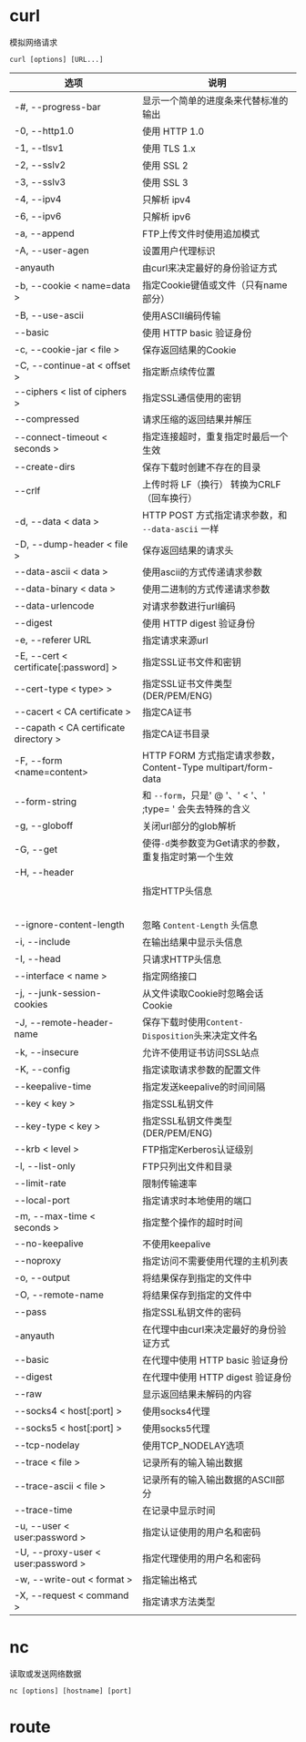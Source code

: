 # curl
模拟网络请求

```
curl [options] [URL...]
```

|选项 | 说明 |
|--- |--- |
|-#, --progress-bar | 显示一个简单的进度条来代替标准的输出 |
|-0, --http1.0 | 使用 HTTP 1.0 |
|-1, --tlsv1 | 使用 TLS 1.x |
|-2, --sslv2 | 使用 SSL 2 |
|-3, --sslv3 | 使用 SSL 3 |
|-4, --ipv4 | 只解析 ipv4 |
|-6, --ipv6 | 只解析 ipv6 |
|-a, --append | FTP上传文件时使用追加模式 |
|-A, --user-agen | 设置用户代理标识 | 
|-anyauth | 由curl来决定最好的身份验证方式 |
|-b, --cookie &lt; name=data &gt; | 指定Cookie键值或文件（只有name部分）|
|-B, --use-ascii | 使用ASCII编码传输 |
|--basic | 使用 HTTP basic 验证身份 |
|-c, --cookie-jar &lt; file &gt; | 保存返回结果的Cookie | 
|-C, --continue-at &lt; offset &gt; | 指定断点续传位置 |
|--ciphers &lt; list of ciphers &gt; | 指定SSL通信使用的密钥 |
|--compressed | 请求压缩的返回结果并解压 |
|--connect-timeout &lt; seconds &gt; | 指定连接超时，重复指定时最后一个生效 |
|--create-dirs | 保存下载时创建不存在的目录 |
|--crlf | 上传时将 LF（换行） 转换为CRLF（回车换行）|
|-d, --data &lt; data &gt; | HTTP POST 方式指定请求参数，和 `--data-ascii` 一样 |
|-D, --dump-header &lt; file &gt; | 保存返回结果的请求头 |
|--data-ascii &lt; data &gt; | 使用ascii的方式传递请求参数 |
|--data-binary &lt; data &gt;　| 使用二进制的方式传递请求参数 | 
|--data-urlencode | 对请求参数进行url编码 |
|--digest | 使用 HTTP digest 验证身份 |
|-e, --referer URL | 指定请求来源url |
|-E, --cert &lt; certificate[:password] &gt; | 指定SSL证书文件和密钥 |
|--cert-type &lt; type> &gt; | 指定SSL证书文件类型 (DER/PEM/ENG) |
|--cacert &lt; CA certificate &gt; | 指定CA证书 |
|--capath &lt; CA certificate directory &gt; | 指定CA证书目录 |
|-F, --form <name=content> | HTTP FORM 方式指定请求参数，Content-Type multipart/form-data |
|--form-string | 和 `--form`，只是' @ '、' &lt; '、' ;type= ' 会失去特殊的含义 |
|-g, --globoff | 关闭url部分的glob解析 |
|-G, --get | 使得`-d`类参数变为Get请求的参数，重复指定时第一个生效 |
|-H, --header <header> | 指定HTTP头信息 |
|--ignore-content-length | 忽略 `Content-Length` 头信息 |
|-i, --include | 在输出结果中显示头信息 |
|-I, --head | 只请求HTTP头信息 |
|--interface &lt; name &gt; | 指定网络接口 |
|-j, --junk-session-cookies | 从文件读取Cookie时忽略会话Cookie |
|-J, --remote-header-name | 保存下载时使用`Content-Disposition`头来决定文件名 |
|-k, --insecure | 允许不使用证书访问SSL站点 |
|-K, --config <config file> | 指定读取请求参数的配置文件 |
|--keepalive-time <seconds> | 指定发送keepalive的时间间隔 |
|--key &lt; key &gt;| 指定SSL私钥文件 |
|--key-type &lt; key &gt; | 指定SSL私钥文件类型(DER/PEM/ENG) |
|--krb &lt; level &gt; | FTP指定Kerberos认证级别 |
|-l, --list-only | FTP只列出文件和目录 |
|--limit-rate | 限制传输速率 |
|--local-port | 指定请求时本地使用的端口 |
|-m, --max-time &lt; seconds &gt; | 指定整个操作的超时时间 |
|--no-keepalive | 不使用keepalive |
|--noproxy | 指定访问不需要使用代理的主机列表 |
|-o, --output <file> | 将结果保存到指定的文件中 |
|-O, --remote-name | 将结果保存到指定的文件中 |
|--pass | 指定SSL私钥文件的密码 | 
|-anyauth | 在代理中由curl来决定最好的身份验证方式 |
|--basic | 在代理中使用 HTTP basic 验证身份 |
|--digest | 在代理中使用 HTTP digest 验证身份 |
|--raw | 显示返回结果未解码的内容 |
|--socks4 &lt; host[:port] &gt; | 使用socks4代理 |
|--socks5 &lt; host[:port] &gt; | 使用socks5代理 |
|--tcp-nodelay	| 使用TCP_NODELAY选项 |
|--trace &lt; file &gt; | 记录所有的输入输出数据 |
|--trace-ascii &lt; file &gt; | 记录所有的输入输出数据的ASCII部分 |
|--trace-time | 在记录中显示时间 |
|-u, --user &lt; user:password &gt; | 指定认证使用的用户名和密码 |
|-U, --proxy-user &lt; user:password &gt; | 指定代理使用的用户名和密码 |
|-w, --write-out &lt; format &gt; | 指定输出格式 |
|-X, --request &lt; command &gt; | 指定请求方法类型 |



# nc
读取或发送网络数据

```
nc [options] [hostname] [port]
```


# route